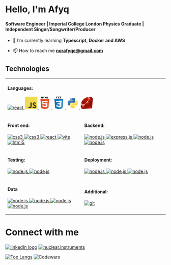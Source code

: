 # Hello, I'm Afyq

#### Software Engineer | Imperial College London Physics Graduate | Independent Singer/Songwriter/Producer</h3>

- 🌱 I’m currently learning **Typescript, Docker and AWS**

- 📫 How to reach me **norafyqe@gmail.com**

## Technologies

<table cellspacing="0" cellpadding="0">
<tr>
<td colspan="2">
<h4> Languages:</h4>

<a href="https://www.typescriptlang.org/" target="_blank" rel="noreferrer"> <img src="https://cdn.iconscout.com/icon/free/png-256/free-typescript-3521774-2945272.png" alt="react" width="40" />
</a>
<a href="https://developer.mozilla.org/en-US/docs/Web/JavaScript" target="_blank" rel="noreferrer"> <img src="https://raw.githubusercontent.com/devicons/devicon/master/icons/javascript/javascript-original.svg" alt="javascript" width="40" height="40"/> </a>
<a href="https://www.w3schools.com/html/" target="_blank" rel="noreferrer"> <img src="https://raw.githubusercontent.com/devicons/devicon/master/icons/html5/html5-original-wordmark.svg" alt="html5" height="40"/> </a>
<a href="https://www.w3schools.com/css/" target="_blank" rel="noreferrer"> <img src="https://raw.githubusercontent.com/devicons/devicon/master/icons/css3/css3-original-wordmark.svg" alt="css3" width="40" height="40"/> </a>
<a href="https://www.python.org" target="_blank" rel="noreferrer"> <img src="https://raw.githubusercontent.com/devicons/devicon/master/icons/python/python-original.svg" alt="python" width="40" height="40"/> </a>
<a href="https://www.ruby-lang.org/en/" target="_blank" rel="noreferrer"> <img src="https://raw.githubusercontent.com/devicons/devicon/master/icons/ruby/ruby-original.svg" alt="ruby" width="40" height="40"/> </a></td>

</tr>
<tr><td><h4>Front end:</h4>

<a href="https://nextjs.org/" target="_blank" rel="noreferrer"> <img src="https://d2nir1j4sou8ez.cloudfront.net/wp-content/uploads/2021/12/nextjs-boilerplate-logo.png" alt="css3" width="40" height="40"/> </a>
<a href="https://tailwindcss.com/" target="_blank" rel="noreferrer"> <img src="https://upload.wikimedia.org/wikipedia/commons/thumb/archive/d/d5/20230715030041%21Tailwind_CSS_Logo.svg/120px-Tailwind_CSS_Logo.svg.png" alt="css3" width="40" height="40"/> </a>
<a href="https://reactjs.org/" target="_blank" rel="noreferrer"> <img src="https://upload.wikimedia.org/wikipedia/commons/thumb/a/a7/React-icon.svg/2300px-React-icon.svg.png" alt="react" width="50" height="40"/> </a><a href="https://vitejs.dev/" target="_blank" rel="noreferrer"> <img src="https://upload.wikimedia.org/wikipedia/commons/f/f1/Vitejs-logo.svg" alt="vite" width="40" height="40"/>
</a><a href="https://sass-lang.com/" target="_blank" rel="noreferrer"> <img src="https://upload.wikimedia.org/wikipedia/commons/thumb/9/96/Sass_Logo_Color.svg/1280px-Sass_Logo_Color.svg.png" alt="html5" width="40" height="40"/> </a>

</td>
<td>
<h4>Backend:</h4>

<a href="https://nodejs.org/en/about" target="_blank" rel="noreferrer"> <img src="https://static-00.iconduck.com/assets.00/node-js-icon-227x256-913nazt0.png" alt="node.js" width="40" height="40"/> </a>
<a href="https://expressjs.com/" target="_blank" rel="noreferrer"> <img src="https://miro.medium.com/v2/resize:fit:1400/1*i2fRBk3GsYLeUk_Rh7AzHw.png" alt="express.js" width="90" /> </a>
<a href="https://www.mysql.com/" target="_blank" rel="noreferrer"> <img src="https://www.vectorlogo.zone/logos/mysql/mysql-ar21.png" alt="node.js" width="90" > </a><a href="https://knexjs.org/" target="_blank" rel="noreferrer"> <img src="https://static-00.iconduck.com/assets.00/knex-js-icon-2048x2048-l5vf0s33.png" alt="node.js" width="50" > </a></td>

</tr>

<tr>
<td>
<h4>Testing:</h4>

<a href="https://jestjs.io/" target="_blank" rel="noreferrer"> <img src="https://cdn.freebiesupply.com/logos/large/2x/jest-logo-png-transparent.png" alt="node.js" width="40" height="40"/> </a>
<a href="https://testing-library.com/" target="_blank" rel="noreferrer"> <img src="https://testing-library.com/img/octopus-128x128.png" alt="node.js" height="40"/> </a>

</td>
<td>
<h4>Deployment:</h4>

<a href="https://www.digitalocean.com/" target="_blank" rel="noreferrer"> <img src="https://upload.wikimedia.org/wikipedia/commons/thumb/c/c2/DigitalOcean_icon.svg/2048px-DigitalOcean_icon.svg.png" alt="node.js" height="40"/> </a>
<a href="https://ubuntu.com/" target="_blank" rel="noreferrer"> <img src="https://seeklogo.com/images/U/ubuntu-linux-logo-A8280F4D05-seeklogo.com.png" alt="node.js" height="40"/> </a>
<a href="https://www.netlify.com/" target="_blank" rel="noreferrer"> <img src="https://upload.wikimedia.org/wikipedia/commons/thumb/9/97/Netlify_logo_%282%29.svg/1200px-Netlify_logo_%282%29.svg.png" alt="node.js" height="40"/> </a>

</td>
</tr>
<tr>
<td>
<h4>Data</h4>

<a href="https://numpy.org/" target="_blank" rel="noreferrer"> <img src="https://miro.medium.com/v2/resize:fit:524/1*CsRki-Xfk8wFDAHJK5DX-w.png" alt="node.js" height="40"/> </a>
<a href="https://pandas.pydata.org/" target="_blank" rel="noreferrer"> <img src="https://logowik.com/content/uploads/images/pandas8580.logowik.com.webp" alt="node.js" height="40"/> </a>
<a href="https://matplotlib.org/" target="_blank" rel="noreferrer"> <img src="https://codersdaily.in/media/courses/matplotlib-codersdaily.png" alt="node.js" height="40"/> </a>
<a href="https://scikit-learn.org/stable/" target="_blank" rel="noreferrer"> <img src="https://upload.wikimedia.org/wikipedia/commons/thumb/0/05/Scikit_learn_logo_small.svg/2560px-Scikit_learn_logo_small.svg.png" alt="node.js" height="40"/> </a>

</td>
<td>
<h4>Additional:</h4>

<a href="https://git-scm.com/" target="_blank" rel="noreferrer"> <img src="https://www.vectorlogo.zone/logos/git-scm/git-scm-icon.svg" alt="git" width="40" height="40"/> </a>

</td>
</tr>
</table>

# Connect with me

<p align="left">
<a href="https://www.linkedin.com/in/afyq-zarof/" target="_blank"><img align="center" src="https://upload.wikimedia.org/wikipedia/commons/thumb/8/81/LinkedIn_icon.svg/2048px-LinkedIn_icon.svg.png" alt="linkedIn logo" height="40" width="40" /></a>
<a href="https://instagram.com/nuclear.instruments" target="_blank"><img align="center" src="https://raw.githubusercontent.com/rahuldkjain/github-profile-readme-generator/master/src/images/icons/Social/instagram.svg" alt="nuclear.instruments" height="40" width="40" /></a>

[![Top Langs](https://github-readme-stats-three-opal-30.vercel.app/api/top-langs/?username=afyqzarof&layout=compact&langs_count=8&theme=highcontrast)](https://github.com/anuraghazra/github-readme-stats)
![Codewars](https://github.r2v.ch/codewars?user=afyqzarof&theme=dark)
